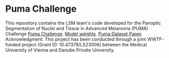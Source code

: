 # Puma Challenge
This repository contains the LSM team's code developed for the Panoptic Segmentation of Nuclei and Tissue in Advanced Melanoma (PUMA) Challenge 
  [Puma Challenge](https://puma.grand-challenge.org/#panoptic-segmentation-of-nuclei-and-tissue-in-advanced-melanoma).
  [Model weights](https://huggingface.co/datasets/NiToLSM/PumaWeightsNiTo_LSM).
  [Puma Dataset Paper](https://academic.oup.com/gigascience/article/doi/10.1093/gigascience/giaf011/8024182?login=false).
Acknowledgment:
This project has been conducted through a joint WWTF-funded project (Grant ID: 10.47379/LS23006) between the Medical University of Vienna and Danube Private University.
